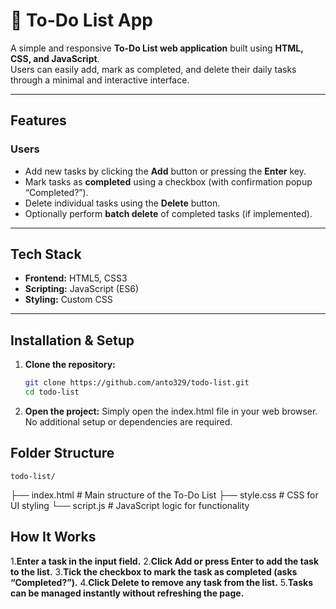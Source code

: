 # 📝 To-Do List App

A simple and responsive **To-Do List web application** built using **HTML, CSS, and JavaScript**.  
Users can easily add, mark as completed, and delete their daily tasks through a minimal and interactive interface.

---

## Features

### Users
- Add new tasks by clicking the **Add** button or pressing the **Enter** key.
- Mark tasks as **completed** using a checkbox (with confirmation popup “Completed?”).
- Delete individual tasks using the **Delete** button.
- Optionally perform **batch delete** of completed tasks (if implemented).

---

## Tech Stack

- **Frontend:** HTML5, CSS3  
- **Scripting:** JavaScript (ES6)  
- **Styling:** Custom CSS  

---

## Installation & Setup

1. **Clone the repository:**
   ```bash
   git clone https://github.com/anto329/todo-list.git
   cd todo-list

2.  **Open the project:**
    Simply open the index.html file in your web browser.
    No additional setup or dependencies are required.


## Folder Structure
    todo-list/
├── index.html     # Main structure of the To-Do List
├── style.css      # CSS for UI styling
└── script.js      # JavaScript logic for functionality

## How It Works

   1.**Enter a task in the input field.**
   2.**Click Add or press Enter to add the task to the list.**
   3.**Tick the checkbox to mark the task as completed (asks “Completed?”).**
   4.**Click Delete to remove any task from the list.**
   5.**Tasks can be managed instantly without refreshing the page.**



